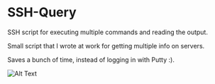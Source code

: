 # SSH-Query
SSH script for executing multiple commands and reading the output.

Small script that I wrote at work for getting multiple info on servers.

Saves a bunch of time, instead of logging in with Putty :).

![Alt Text](https://i.imgur.com/7YiHZqd.gif)


